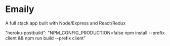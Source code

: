 # Emaily

A full stack app built with Node/Express and React/Redux

"heroku-postbuild": "NPM_CONFIG_PRODUCTION=false npm install --prefix client && npm run build --prefix client"
